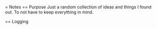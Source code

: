 = Notes
== Purpose
Just a random collection of ideas and things I found out. To not have to keep everything in mind.

== Logging
